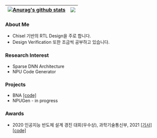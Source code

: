 | <a href="https://github.com/anuraghazra/github-readme-stats"><img align="center" src="https://github-readme-stats.vercel.app/api?username=parkdongho&show_icons=true&include_all_commits=true&theme=buefy&hide_border=true" alt="Anurag's github stats" /></a> | <a href="https://github.com/anuraghazra/github-readme-stats"><img align="center" src="https://github-readme-stats.vercel.app/api/top-langs/?username=parkdongho&layout=compact&theme=buefy&hide_border=true" /></a> |
| ------------- | ------------- | 

### About Me
- Chisel 기반의 RTL Design을 주로 합니다.
- Design Verification 또한 조금씩 공부하고 있습니다.


### Research Interest
* Sparse DNN Architecture
* NPU Code Generator

### Projects
* BNA [[code]](https://github.com/ParkDongho/BNA)
* NPUGen - in progress

### Awards
* 2020 인공지능 반도체 설계 경진 대회(우수상), 과학기술통신부, 2021 [[기사]](https://www.msit.go.kr/bbs/view.do?sCode=user&mId=113&mPid=112&pageIndex=3&bbsSeqNo=94&nttSeqNo=3180308&searchOpt=ALL&searchTxt=) [[code]](https://github.com/ParkDongho/BNA)
